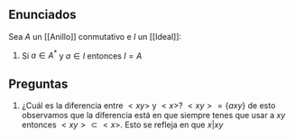 
## Enunciados
Sea $A$ un [[Anillo]] conmutativo e $I$ un [[Ideal]]:
1. Si $a\in A^{*}$ y $a\in I$  entonces $I=A$

## Preguntas
1. ¿Cuál es la diferencia entre $<xy>$ y $<x>$?
	$<xy> = \left\{  axy  \right\}$ de esto observamos que la diferencia está en que siempre tenes que usar a $xy$ entonces $<xy> \subset <x>$. Esto se refleja en que $x|xy$